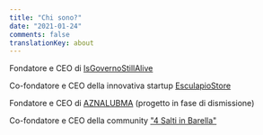 ```yaml
---
title: "Chi sono?"
date: "2021-01-24"
comments: false
translationKey: about
---
```

Fondatore e CEO di [IsGovernoStillAlive](https://isgovernostillalive.info)

Co-fondatore e CEO della innovativa startup [EsculapioStore](https://esculapiostore.com)

Fondatore e CEO di [AZNALUBMA](https://blog.halon.cc/posts/2021-09-02-merge-articoli-aznalubma/) (progetto in fase di dismissione)

Co-fondatore e CEO della community ["4 Salti in Barella"](https://t.me/quattrosaltiinbarella)